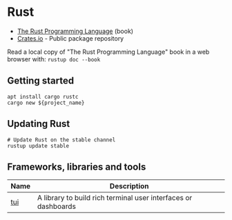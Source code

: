 # Rust

* [The Rust Programming Language](https://doc.rust-lang.org/book/) (book)
* [Crates.io](https://crates.io) - Public package repository

Read a local copy of "The Rust Programming Language" book in a web browser with: `rustup doc --book`

## Getting started

```
apt install cargo rustc
cargo new ${project_name}
```

## Updating Rust

```
# Update Rust on the stable channel
rustup update stable
```

## Frameworks, libraries and tools

Name | Description
--- | ---
[tui](https://crates.io/crates/tui)|A library to build rich terminal user interfaces or dashboards
